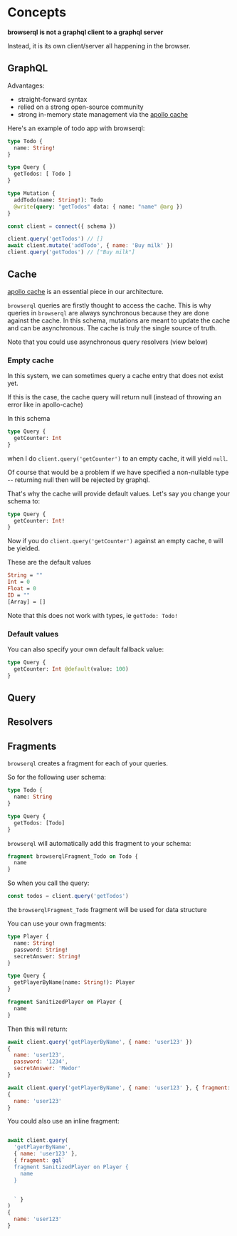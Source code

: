 # Concepts

**browserql is not a graphql client to a graphql server**

Instead, it is its own client/server all happening in the browser.

## GraphQL

Advantages:

- straight-forward syntax
- relied on a strong open-source community
- strong in-memory state management via the [apollo cache](https://www.apollographql.com/docs/react/caching/cache-interaction/)

Here's an example of todo app with browserql:

```graphql
type Todo {
  name: String!
}

type Query {
  getTodos: [ Todo ]
}

type Mutation {
  addTodo(name: String!): Todo
  @write(query: "getTodos" data: { name: "name" @arg })
}
```

```js
const client = connect({ schema })

client.query('getTodos') // []
await client.mutate('addTodo', { name: 'Buy milk' })
client.query('getTodos') // ["Buy milk"]
```

## Cache

[apollo cache](https://www.apollographql.com/docs/react/caching/cache-interaction/) is an essential piece in our architecture.

`browserql` queries are firstly thought to access the cache. This is why queries in `browserql` are always synchronous because they are done against the cache. In this schema, mutations are meant to update the cache and can be asynchronous. The cache is truly the single source of truth.

Note that you could use asynchronous query resolvers (view below)

### Empty cache

In this system, we can sometimes query a cache entry that does not exist yet.

If this is the case, the cache query will return null (instead of throwing an error like in apollo-cache)

In this schema

```graphql
type Query {
  getCounter: Int
}
```

when I do `client.query('getCounter')` to an empty cache, it will yield `null`.

Of course that would be a problem if we have specified a non-nullable type -- returning null then will be rejected by graphql.

That's why the cache will provide default values. Let's say you change your schema to:

```graphql
type Query {
  getCounter: Int!
}
```

Now if you do `client.query('getCounter')` against an empty cache, `0` will be yielded.

These are the default values

```graphql
String = ""
Int = 0
Float = 0
ID = ""
[Array] = []
```

Note that this does not work with types, ie `getTodo: Todo!`

### Default values

You can also specify your own default fallback value:

```graphql
type Query {
  getCounter: Int @default(value: 100)
}
```

## Query

## Resolvers

## Fragments

`browserql` creates a fragment for each of your queries.

So for the following user schema:

```graphql
type Todo {
  name: String
}

type Query {
  getTodos: [Todo]
}
```

`browserql` will automatically add this fragment to your schema:

```graphql
fragment browserqlFragment_Todo on Todo {
  name
}
```

So when you call the query:

```js
const todos = client.query('getTodos')
```

the `browserqlFragment_Todo` fragment will be used for data structure

You can use your own fragments:

```graphql
type Player {
  name: String!
  password: String!
  secretAnswer: String!
}

type Query {
  getPlayerByName(name: String!): Player
}

fragment SanitizedPlayer on Player {
  name
}
```

Then this will return:

```js
await client.query('getPlayerByName', { name: 'user123' })
{
  name: 'user123',
  password: '1234',
  secretAnswer: 'Medor'
}

await client.query('getPlayerByName', { name: 'user123' }, { fragment: 'SanitizedPlayer' })
{
  name: 'user123'
}
```

You could also use an inline fragment:

```js

await client.query(
  'getPlayerByName',
  { name: 'user123' },
  { fragment: gql`
  fragment SanitizedPlayer on Player {
    name
  }


  ` }
)
{
  name: 'user123'
}
```

